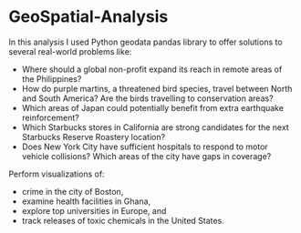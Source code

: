 # GeoSpatial-Analysis

In this analysis I used Python geodata pandas library to offer solutions to several real-world problems like:

- Where should a global non-profit expand its reach in remote areas of the Philippines?
- How do purple martins, a threatened bird species, travel between North and South America? Are the birds travelling to conservation areas?
- Which areas of Japan could potentially benefit from extra earthquake reinforcement?
- Which Starbucks stores in California are strong candidates for the next Starbucks Reserve Roastery location?
- Does New York City have sufficient hospitals to respond to motor vehicle collisions? Which areas of the city have gaps in coverage?

Perform visualizations of:
- crime in the city of Boston, 
- examine health facilities in Ghana, 
- explore top universities in Europe, and
- track releases of toxic chemicals in the United States.
